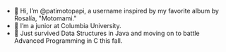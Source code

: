 - 👋 Hi, I’m @patimotopapi, a username inspired by my favorite album by Rosalía, "Motomami."
- 👀 I’m a junior at Columbia University.
- 🌱 Just survived Data Structures in Java and moving on to battle Advanced Programming in C this fall. 
<!---
patimotopapi/patimotopapi is a ✨ special ✨ repository because its `README.md` (this file) appears on your GitHub profile.
You can click the Preview link to take a look at your changes.
--->

